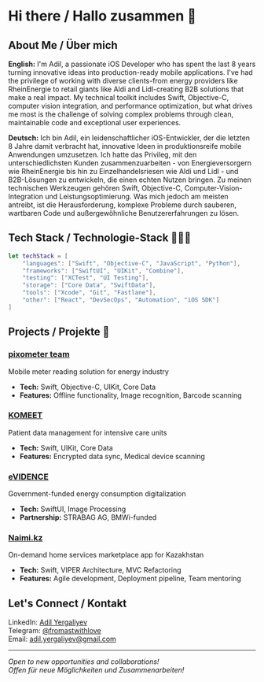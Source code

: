 # Hi there / Hallo zusammen 👋

## About Me / Über mich

**English:**
I'm Adil, a passionate iOS Developer who has spent the last 8 years turning innovative ideas into production-ready mobile applications. I've had the privilege of working with diverse clients-from energy providers like RheinEnergie to retail giants like Aldi and Lidl-creating B2B solutions that make a real impact. My technical toolkit includes Swift, Objective-C, computer vision integration, and performance optimization, but what drives me most is the challenge of solving complex problems through clean, maintainable code and exceptional user experiences.

**Deutsch:**
Ich bin Adil, ein leidenschaftlicher iOS-Entwickler, der die letzten 8 Jahre damit verbracht hat, innovative Ideen in produktionsreife mobile Anwendungen umzusetzen. Ich hatte das Privileg, mit den unterschiedlichsten Kunden zusammenzuarbeiten - von Energieversorgern wie RheinEnergie bis hin zu Einzelhandelsriesen wie Aldi und Lidl - und B2B-Lösungen zu entwickeln, die einen echten Nutzen bringen. Zu meinen technischen Werkzeugen gehören Swift, Objective-C, Computer-Vision-Integration und Leistungsoptimierung. Was mich jedoch am meisten antreibt, ist die Herausforderung, komplexe Probleme durch sauberen, wartbaren Code und außergewöhnliche Benutzererfahrungen zu lösen.

## Tech Stack / Technologie-Stack 👨🏼‍💻

```swift
let techStack = [
    "languages": ["Swift", "Objective-C", "JavaScript", "Python"],
    "frameworks": ["SwiftUI", "UIKit", "Combine"],
    "testing": ["XCTest", "UI Testing"],
    "storage": ["Core Data", "SwiftData"],
    "tools": ["Xcode", "Git", "Fastlane"],
    "other": ["React", "DevSecOps", "Automation", "iOS SDK"]
]
```

## Projects / Projekte 🚀

### [pixometer team](https://pixometer.io/loesungen/netzbetreiber/)
Mobile meter reading solution for energy industry
- **Tech:** Swift, Objective-C, UIKit, Core Data 
- **Features:** Offline functionality, Image recognition, Barcode scanning

### [KOMEET](https://pixolus.de/komeet/)
Patient data management for intensive care units
- **Tech:** Swift, UIKit, Core Data
- **Features:** Encrypted data sync, Medical device scanning

### [eVIDENCE](https://pixolus.de/evidence/)
Government-funded energy consumption digitalization
- **Tech:** SwiftUI, Image Processing
- **Partnership:** STRABAG AG, BMWi-funded

### [Naimi.kz](https://apps.apple.com/us/app/naimi-kz-услуги-для-дома/id1028949260)
On-demand home services marketplace app for Kazakhstan
- **Tech:** Swift, VIPER Architecture, MVC Refactoring
- **Features:** Agile development, Deployment pipeline, Team mentoring

## Let's Connect / Kontakt

LinkedIn: [Adil Yergaliyev](https://www.linkedin.com/in/fromastwithlove)  
Telegram: [@fromastwithlove](https://t.me/fromastwithlove)  
Email: [adil.yergaliyev@gmail.com](mailto:adil.yergaliyev@gmail.com)

---
*Open to new opportunities and collaborations!*  
*Offen für neue Möglichkeiten und Zusammenarbeiten!*
